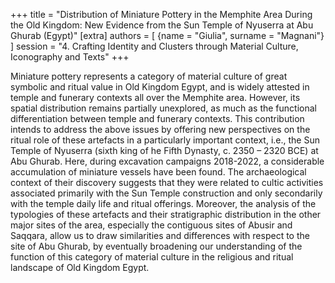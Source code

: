 +++
title = "Distribution of Miniature Pottery in the Memphite Area During  the Old Kingdom: New Evidence from the Sun Temple of Nyuserra at Abu Ghurab (Egypt)"
[extra]
authors = [
    {name = "Giulia", surname = "Magnani"}
]
session = "4. Crafting Identity and Clusters through Material Culture, Iconography and Texts"
+++

Miniature pottery represents a category of material culture of great symbolic and ritual value in Old Kingdom Egypt, and is widely attested in temple and funerary contexts all over the Memphite area. However, its spatial distribution remains partially unexplored, as much as the functional differentiation between temple and funerary contexts. 
This contribution intends to address the above issues by offering new perspectives on the ritual role of these artefacts in a particularly important context, i.e., the Sun Temple of Nyuserra (sixth king of he Fifth Dynasty, c. 2350 – 2320 BCE) at Abu Ghurab. 
Here, during excavation campaigns 2018-2022, a considerable accumulation of miniature vessels have been found. The archaeological context of their discovery suggests that they were related to cultic activities associated primarily with the Sun Temple construction and only secondarily with the temple daily life and ritual offerings. Moreover, the analysis of the typologies of these artefacts and their stratigraphic distribution in the other major sites of the area, especially the contiguous sites of Abusir and Saqqara, allow us to draw similarities and differences with respect to the site of Abu Ghurab, by eventually broadening our understanding of the function of this category of material culture in the religious and ritual landscape of Old Kingdom Egypt.


